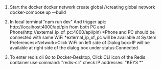 1. Start the docker 
   docker network create global //creating global network
   docker-compose up --build

2. In local terminal "npm run dev"
    And trigger api:: http://localhost:4000/api/pin
    from both PC and Phone(http://external_ip_of_pc:4000/api/pin)
    *Phone and PC should be connected with same WiFi
    *external_ip_of_pc will be available at System Preferences>Network>Click WiFi on left side of Dialog box>IP will be available at right side of the dialog box under status:Connected
3. To enter redis cli 
   Go to Docker-Desktop, Click CLI icon of the Redis container
   use command: "redis-cli"
   check IP addresses:  "KEYS *"
